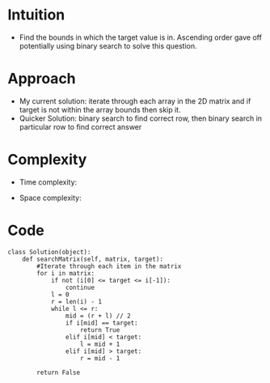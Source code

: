 # Intuition
<!-- Describe your first thoughts on how to solve this problem. -->
* Find the bounds in which the target value is in. Ascending order gave off potentially using binary search to solve this question.

# Approach
<!-- Describe your approach to solving the problem. -->
* My current solution: iterate through each array in the 2D matrix and if target is not within the array bounds then skip it.
* Quicker Solution: binary search to find correct row, then binary search in particular row to find correct answer

# Complexity
- Time complexity:
<!-- Add your time complexity here, e.g. $$O(n)$$ -->


- Space complexity:
<!-- Add your space complexity here, e.g. $$O(n)$$ -->


# Code
```
class Solution(object):
    def searchMatrix(self, matrix, target):
        #Iterate through each item in the matrix
        for i in matrix:
            if not (i[0] <= target <= i[-1]):
                continue
            l = 0
            r = len(i) - 1
            while l <= r:
                mid = (r + l) // 2
                if i[mid] == target:
                    return True
                elif i[mid] < target:
                    l = mid + 1
                elif i[mid] > target:
                    r = mid - 1
            
        return False





        
```